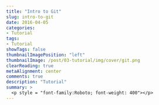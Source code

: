 ```yaml
---
title: "Intro to Git"
slug: intro-to-git
date: 2016-04-05
categories:
- Tutorial
tags:
- Tutorial
showTags: false
thumbnailImagePosition: "left"
thumbnailImage: /post/03-tutorial/img/cover/git.png
clearReading: true
metaAlignment: center
comments: true
description: "Tutorial"
summary: >
  <p style = "font-family:Roboto; font-weight: 400"></p>
---
```


